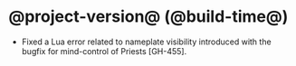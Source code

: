 # @project-version@ (@build-time@)

* Fixed a Lua error related to nameplate visibility introduced with the bugfix for mind-control of Priests [GH-455].
